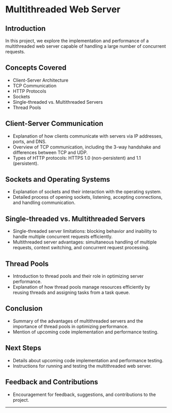 

# Multithreaded Web Server

## Introduction
In this project, we explore the implementation and performance of a multithreaded web server capable of handling a large number of concurrent requests.

## Concepts Covered
- Client-Server Architecture
- TCP Communication
- HTTP Protocols
- Sockets
- Single-threaded vs. Multithreaded Servers
- Thread Pools

## Client-Server Communication
- Explanation of how clients communicate with servers via IP addresses, ports, and DNS.
- Overview of TCP communication, including the 3-way handshake and differences between TCP and UDP.
- Types of HTTP protocols: HTTPS 1.0 (non-persistent) and 1.1 (persistent).

## Sockets and Operating Systems
- Explanation of sockets and their interaction with the operating system.
- Detailed process of opening sockets, listening, accepting connections, and handling communication.

## Single-threaded vs. Multithreaded Servers
- Single-threaded server limitations: blocking behavior and inability to handle multiple concurrent requests efficiently.
- Multithreaded server advantages: simultaneous handling of multiple requests, context switching, and concurrent request processing.

## Thread Pools
- Introduction to thread pools and their role in optimizing server performance.
- Explanation of how thread pools manage resources efficiently by reusing threads and assigning tasks from a task queue.

## Conclusion
- Summary of the advantages of multithreaded servers and the importance of thread pools in optimizing performance.
- Mention of upcoming code implementation and performance testing.

## Next Steps
- Details about upcoming code implementation and performance testing.
- Instructions for running and testing the multithreaded web server.

## Feedback and Contributions
- Encouragement for feedback, suggestions, and contributions to the project.

---

